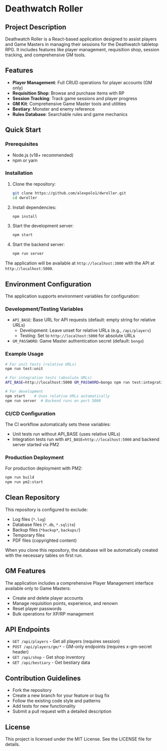 # Deathwatch Roller

## Project Description
Deathwatch Roller is a React-based application designed to assist players and Game Masters in managing their sessions for the Deathwatch tabletop RPG. It includes features like player management, requisition shop, session tracking, and comprehensive GM tools.

## Features
- **Player Management**: Full CRUD operations for player accounts (GM only)
- **Requisition Shop**: Browse and purchase items with RP
- **Session Tracking**: Track game sessions and player progress
- **GM Kit**: Comprehensive Game Master tools and utilities
- **Bestiary**: Monster and enemy reference
- **Rules Database**: Searchable rules and game mechanics

## Quick Start

### Prerequisites
- Node.js (v18+ recommended)
- npm or yarn

### Installation
1. Clone the repository:
   ```bash
   git clone https://github.com/alexpolo1/dwroller.git
   cd dwroller
   ```

2. Install dependencies:
   ```bash
   npm install
   ```

3. Start the development server:
   ```bash
   npm start
   ```

4. Start the backend server:
   ```bash
   npm run server
   ```

The application will be available at `http://localhost:3000` with the API at `http://localhost:5000`.

## Environment Configuration

The application supports environment variables for configuration:

### Development/Testing Variables
- `API_BASE`: Base URL for API requests (default: empty string for relative URLs)
  - Development: Leave unset for relative URLs (e.g., `/api/players`)  
  - Testing: Set to `http://localhost:5000` for absolute URLs
- `GM_PASSWORD`: Game Master authentication secret (default: `bongo`)

### Example Usage
```bash
# For unit tests (relative URLs)
npm run test:unit

# For integration tests (absolute URLs)
API_BASE=http://localhost:5000 GM_PASSWORD=bongo npm run test:integration

# For development
npm start    # Uses relative URLs automatically
npm run server  # Backend runs on port 5000
```

### CI/CD Configuration
The CI workflow automatically sets these variables:
- Unit tests run without API_BASE (uses relative URLs)
- Integration tests run with `API_BASE=http://localhost:5000` and backend server started via PM2

### Production Deployment
For production deployment with PM2:
```bash
npm run build
npm run pm2:start
```

## Clean Repository
This repository is configured to exclude:
- Log files (`*.log`)
- Database files (`*.db`, `*.sqlite`)
- Backup files (`*backup*`, `backups/`)
- Temporary files
- PDF files (copyrighted content)

When you clone this repository, the database will be automatically created with the necessary tables on first run.

## GM Features
The application includes a comprehensive Player Management interface available only to Game Masters:
- Create and delete player accounts
- Manage requisition points, experience, and renown
- Reset player passwords
- Bulk operations for XP/RP management

## API Endpoints
- `GET /api/players` - Get all players (requires session)
- `POST /api/players/gm/*` - GM-only endpoints (requires x-gm-secret header)
- `GET /api/shop` - Get shop inventory
- `GET /api/bestiary` - Get bestiary data

## Contribution Guidelines
- Fork the repository
- Create a new branch for your feature or bug fix
- Follow the existing code style and patterns
- Add tests for new functionality
- Submit a pull request with a detailed description

## License
This project is licensed under the MIT License. See the LICENSE file for details.

